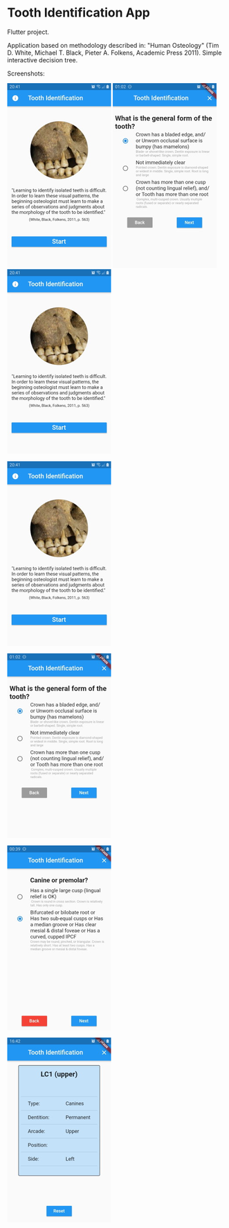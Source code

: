 # Tooth Identification App

Flutter project. 

Application based on methodology described in: "Human Osteology" (Tim D. White, Michael T. Black, Pieter A. Folkens, Academic Press 2011).
Simple interactive decision tree.

Screenshots:

 ![Screen](/doc/toothidentapp01.jpg)  ![Screen](/doc/toothidentapp02a.jpg)  ![Screen](/doc/toothidentapp01.jpg) 

![Screen](/doc/toothidentapp01.jpg)

![Screen](/doc/toothidentapp02a.jpg)

![Screen](/doc/toothidentapp02.jpg)

![Screen](/doc/toothidentapp03.jpg)
